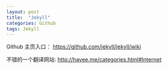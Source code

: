 ```yaml
---
layout: post
title:  "Jekyll"
categories: Github
tags: Jekyll
---
```



Github 主页入口： https://github.com/jekyll/jekyll/wiki

不错的一个翻译网站: http://havee.me/categories.html#Internet
